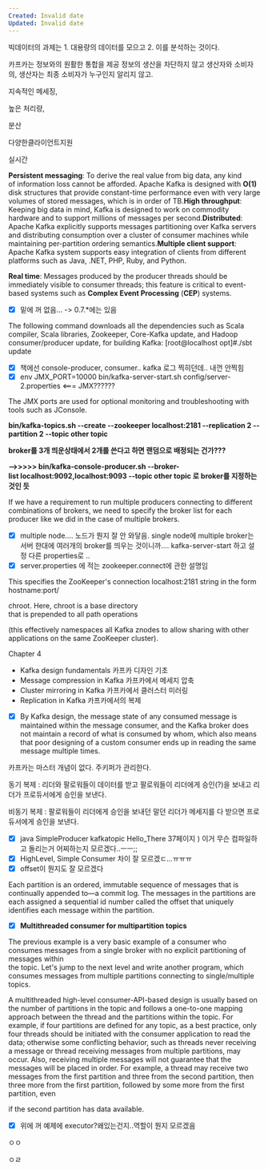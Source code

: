 ```yaml
---
Created: Invalid date
Updated: Invalid date
---
```

빅데이터의 과제는 1. 대용량의 데이터를 모으고 2. 이를 분석하는 것이다.

카프카는 정보와의 원활한 통합을 제공 정보의 생산을 차단하지 않고 생산자와 소비자의, 생산자는 최종 소비자가 누구인지 알리지 않고.

지속적인 메세징,

높은 처리량,

분산

다양한클라이언트지원

실시간

**Persistent messaging**: To derive the real value from big data, any kind  
of information loss cannot be afforded. Apache Kafka is designed with **O(1)** disk structures that provide constant-time performance even with very large volumes of stored messages, which is in order of TB.**High throughput**: Keeping big data in mind, Kafka is designed to work on commodity hardware and to support millions of messages per second.**Distributed**: Apache Kafka explicitly supports messages partitioning over Kafka servers and distributing consumption over a cluster of consumer machines while maintaining per-partition ordering semantics.**Multiple client support**: Apache Kafka system supports easy integration of clients from different platforms such as Java, .NET, PHP, Ruby, and Python.

**Real time**: Messages produced by the producer threads should be immediately visible to consumer threads; this feature is critical to event-based systems such as **Complex Event Processing** (**CEP**) systems.

- [x] 밑에 꺼 없음… -> 0.7.*에는 있음

The following command downloads all the dependencies such as Scala compiler, Scala libraries, Zookeeper, Core-Kafka update, and Hadoop consumer/producer update, for building Kafka: [root@localhost opt]#./sbt update

- [x] 책에선 console-producer, consumer.. kafka 로그 찍히던데.. 내껀 안찍힘
- [x] env JMX_PORT=10000 bin/kafka-server-start.sh config/server-2.properties <=== JMX??????

The JMX ports are used for optional monitoring and troubleshooting with tools such as JConsole.

**bin/kafka-topics.sh --create --zookeeper localhost:2181 --replication 2 --partition 2 --topic other topic**

**broker를 3개 띄운상태에서 2개를 쓴다고 하면 랜덤으로 배정되는 건가???**

**——>>>>> bin/kafka-console-producer.sh --broker-list localhost:9092,localhost:9093 --topic other topic 로 broker를 지정하는 것인 듯**

If we have a requirement to run multiple producers connecting to different combinations of brokers, we need to specify the broker list for each producer like we did in the case of multiple brokers.

- [x] multiple node…. 노드가 뭔지 잘 안 와닿음. single node에 multiple broker는 서버 한대에 여러개의 broker를 띄우는 것이니까…. kafka-server-start 하고 설정 다른 properties로 ..
- [x] server.properties 에 적는 zookeeper.connect에 관한 설명임

This specifies the ZooKeeper's connection localhost:2181 string in the form hostname:port/

chroot. Here, chroot is a base directory  
that is prepended to all path operations  

(this effectively namespaces all Kafka znodes to allow sharing with other applications on the same ZooKeeper cluster).

Chapter 4

- Kafka design fundamentals 카프카 디자인 기초
- Message compression in Kafka 카프카에서 메세지 압축
- Cluster mirroring in Kafka 카프카에서 클러스터 미러링
- Replication in Kafka 카프카에서의 복제

- [x] By Kafka design, the message state of any consumed message is maintained within the message consumer, and the Kafka broker does not maintain a record of what is consumed by whom, which also means that poor designing of a custom consumer ends up in reading the same message multiple times.

카프카는 마스터 개념이 없다. 주키퍼가 관리한다.

동기 복제 : 리더와 팔로워들이 데이터를 받고 팔로워들이 리더에게 승인(?)을 보내고 리더가 프로듀서에게 승인을 보낸다.

비동기 복제 : 팔로워들이 리더에게 승인을 보내던 말던 리더가 메세지를 다 받으면 프로듀서에게 승인을 보낸다.

- [x] java SimpleProducer kafkatopic Hello_There 37페이지 ) 이거 무슨 컴파일하고 돌리는거 어찌하는지 모르겠다..ㅡㅡ;;
- [x] HighLevel, Simple Consumer 차이 잘 모르겠ㄷ…ㅠㅠㅠ
- [x] offset이 뭔지도 잘 모르겠다

Each partition is an ordered, immutable sequence of messages that is continually appended to—a commit log. The messages in the partitions are each assigned a sequential id number called the offset that uniquely identifies each message within the partition.

- [x] **Multithreaded consumer for multipartition topics**

The previous example is a very basic example of a consumer who consumes messages from a single broker with no explicit partitioning of messages within  
the topic. Let's jump to the next level and write another program, which consumes messages from multiple partitions connecting to single/multiple topics.  

A multithreaded high-level consumer-API-based design is usually based on the number of partitions in the topic and follows a one-to-one mapping approach between the thread and the partitions within the topic. For example, if four partitions are defined for any topic, as a best practice, only four threads should be initiated with the consumer application to read the data; otherwise some conflicting behavior, such as threads never receiving a message or thread receiving messages from multiple partitions, may occur. Also, receiving multiple messages will not guarantee that the messages will be placed in order. For example, a thread may receive two messages from the first partition and three from the second partition, then three more from the first partition, followed by some more from the first partition, even

if the second partition has data available.

- [x] 위에 꺼 예제에 executor?왜있는건지..역할이 뭔지 모르겠음

ㅇㅇ

ㅇㄹ
